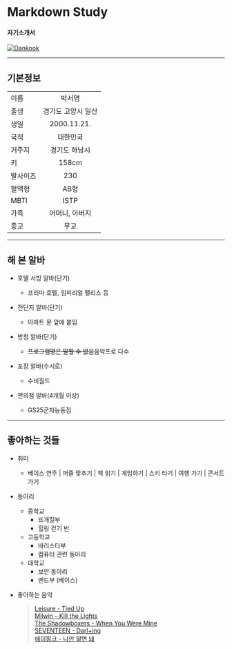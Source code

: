 # Markdown Study
#### 자기소개서

[![Dankook](https://www.dankook.ac.kr/html_repositories/images/www/kor_content/est_ui_int01.jpg)](https://www.dankook.ac.kr/)



***
기본정보
------------
  
|               |               |
| :------------ | :-----------: |
| 이름     | 박서영            |
| 출생     | 경기도 고양시 일산 |
| 생일     | 2000.11.21.       |
| 국적     | 대한민국           |
| 거주지   | 경기도 하남시      |
| 키       | 158cm             |
| 발사이즈  | 230              |
| 혈액형    | AB형             |
| MBTI     | ISTP              |
| 가족      | 어머니, 아버지    |
| 종교      | 무교              |  
***
해 본 알바
------------
* 호텔 서빙 알바(단기)
    - 프리마 호텔, 임피리얼 팰리스 등
  
* 전단지 알바(단기)
    - 아파트 문 앞에 붙임
  
* 방청 알바(단기)
    - ~~프로그램명은 말할 수 없음~~음악프로 다수
  
* 포장 알바(수시로)
    - 수비월드
  
* 편의점 알바(4개월 이상)
    - GS25군자능동점    
***
좋아하는 것들 
----------
* 취미
    - 베이스 연주 | 퍼즐 맞추기 | 책 읽기 | 게임하기 | 스키 타기 | 여행 가기 | 콘서트 가기

* 동아리
    - 중학교
        + 뜨개질부
        + 힐링 걷기 반
    - 고등학교
        + 바리스타부
        + 컴퓨터 관련 동아리
    - 대학교
        + 보안 동아리
        + 밴드부 (베이스)

* 좋아하는 음악  
    >    [Leisure - Tied Up](https://youtu.be/89-UheKmXDg)  
    >    [Milwin - Kill the Lights](https://youtu.be/MLnbIbsdS0Y)  
    >    [The Shadowboxers - When You Were Mine](https://youtu.be/89-UheKmXDg)  
    >    [SEVENTEEN - Darl+ing](https://youtu.be/bTtNV6hgDno)  
    >    [에이핑크 - 나만 알면 돼](https://youtu.be/J2j8nWDwhuk)  
